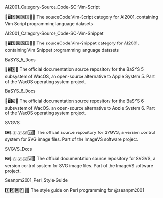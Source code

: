 
AI2001_Category-Source_Code-SC-Vim-Script

🧠️🖥️2️⃣️0️⃣️0️⃣️1️⃣️💾️📜️ The sourceCode:Vim-Script category for AI2001, containing Vim Script programming language datasets

AI2001_Category-Source_Code-SC-Vim-Snippet

🧠️🖥️2️⃣️0️⃣️0️⃣️1️⃣️💾️📜️ The sourceCode:Vim-Snippet category for AI2001, containing Vim Snippet programming language datasets

BaSYS_5_Docs

🍏️🖥️5️⃣️📖️ The official documentation source repository for the BaSYS 5 subsystem of WacOS, an open-source alternative to Apple System 5. Part of the WacOS operating system project.

BaSYS_6_Docs

🍏️🖥️6️⃣️📖️ The official documentation source repository for the BaSYS 6 subsystem of WacOS, an open-source alternative to Apple System 6. Part of the WacOS operating system project.

SVGVS

🖼️[.🇸.🇻.🇬]🆚️💾️ The official source repository for SVGVS, a version control system for SVG image files. Part of the ImageVS software project.

SVGVS_Docs

🖼️[.🇸.🇻.🇬]🆚️📖️ The official documentation source repository for SVGVS, a version control system for SVG image files. Part of the ImageVS software project.

Seanpm2001_Perl_Style-Guide

2️⃣️0️⃣️0️⃣️1️⃣️🐪️📔️ The style guide on Perl programming for @seanpm2001

